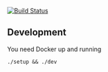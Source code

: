 [![Build Status](https://travis-ci.org/mstruebing/koa-url-shortener.svg?branch=master)](https://travis-ci.org/mstruebing/koa-url-shortener)

## Development

You need Docker up and running

`./setup && ./dev`
